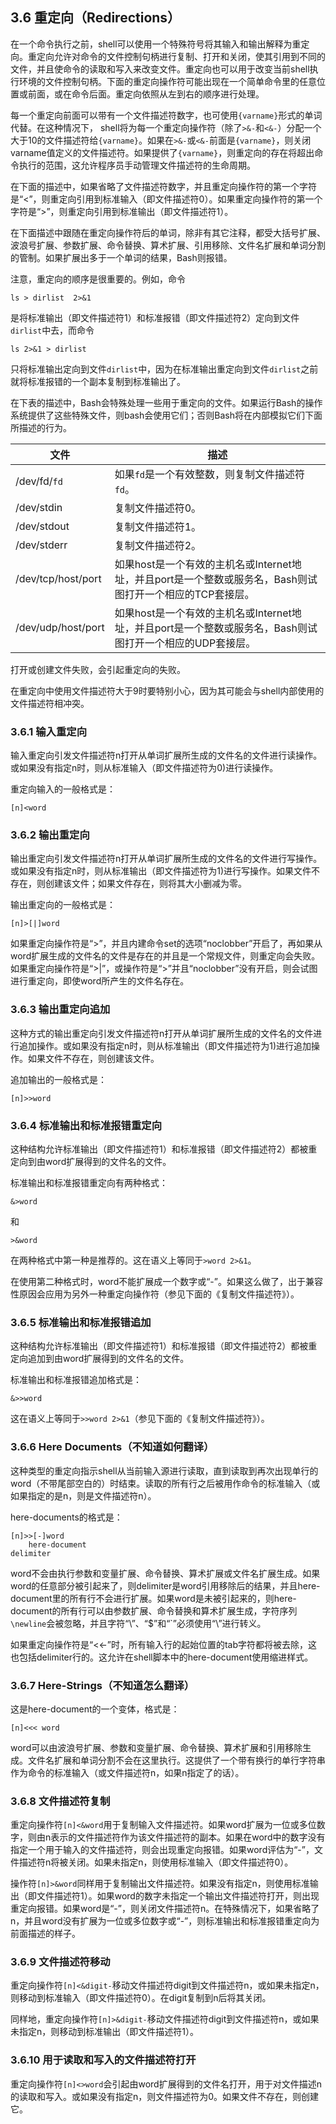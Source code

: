 ## 3.6 重定向（Redirections）

在一个命令执行之前，shell可以使用一个特殊符号将其输入和输出解释为重定向。重定向允许对命令的文件控制句柄进行复制、打开和关闭，使其引用到不同的文件，并且使命令的读取和写入来改变文件。重定向也可以用于改变当前shell执行环境的文件控制句柄。下面的重定向操作符可能出现在一个简单命令里的任意位置或前面，或在命令后面。重定向依照从左到右的顺序进行处理。

每一个重定向前面可以带有一个文件描述符数字，也可使用`{varname}`形式的单词代替。在这种情况下， shell将为每一个重定向操作符（除了`>&-`和`<&-`）分配一个大于10的文件描述符给`{varname}`。如果在`>&-`或`<&-`前面是`{varname}`，则关闭varname值定义的文件描述符。如果提供了`{varname}`，则重定向的存在将超出命令执行的范围，这允许程序员手动管理文件描述符的生命周期。

在下面的描述中，如果省略了文件描述符数字，并且重定向操作符的第一个字符是“<”，则重定向引用到标准输入（即文件描述符0）。如果重定向操作符的第一个字符是“>”，则重定向引用到标准输出（即文件描述符1）。

在下面描述中跟随在重定向操作符后的单词，除非有其它注释，都受大括号扩展、波浪号扩展、参数扩展、命令替换、算术扩展、引用移除、文件名扩展和单词分割的管制。如果扩展出多于一个单词的结果，Bash则报错。

注意，重定向的顺序是很重要的。例如，命令

`ls > dirlist  2>&1`

是将标准输出（即文件描述符1）和标准报错（即文件描述符2）定向到文件`dirlist`中去，而命令

`ls 2>&1 > dirlist`

只将标准输出定向到文件`dirlist`中，因为在标准输出重定向到文件`dirlist`之前就将标准报错的一个副本复制到标准输出了。

在下表的描述中，Bash会特殊处理一些用于重定向的文件。如果运行Bash的操作系统提供了这些特殊文件，则bash会使用它们；否则Bash将在内部模拟它们下面所描述的行为。

文件 | 描述
--- | ---
/dev/fd/`fd` | 如果`fd`是一个有效整数，则复制文件描述符`fd`。
/dev/stdin | 复制文件描述符0。
/dev/stdout | 复制文件描述符1。
/dev/stderr | 复制文件描述符2。
/dev/tcp/host/port | 如果host是一个有效的主机名或Internet地址，并且port是一个整数或服务名，Bash则试图打开一个相应的TCP套接层。
/dev/udp/host/port | 如果host是一个有效的主机名或Internet地址，并且port是一个整数或服务名，Bash则试图打开一个相应的UDP套接层。

打开或创建文件失败，会引起重定向的失败。

在重定向中使用文件描述符大于9时要特别小心，因为其可能会与shell内部使用的文件描述符相冲突。

### 3.6.1 输入重定向

输入重定向引发文件描述符n打开从单词扩展所生成的文件名的文件进行读操作。或如果没有指定n时，则从标准输入（即文件描述符为0)进行读操作。

重定向输入的一般格式是：

`[n]<word`

### 3.6.2 输出重定向

输出重定向引发文件描述符n打开从单词扩展所生成的文件名的文件进行写操作。或如果没有指定n时，则从标准输出（即文件描述符为1)进行写操作。如果文件不存在，则创建该文件；如果文件存在，则将其大小删减为零。

输出重定向的一般格式是：

`[n]>[|]word`

如果重定向操作符是“>”，并且内建命令set的选项“noclobber”开启了，再如果从word扩展生成的文件名的文件是存在的并且是一个常规文件，则重定向会失败。如果重定向操作符是“>|”，或操作符是“>”并且“noclobber”没有开启，则会试图进行重定向，即使word所产生的文件名存在。

### 3.6.3 输出重定向追加

这种方式的输出重定向引发文件描述符n打开从单词扩展所生成的文件名的文件进行追加操作。或如果没有指定n时，则从标准输出（即文件描述符为1)进行追加操作。如果文件不存在，则创建该文件。

追加输出的一般格式是：

`[n]>>word`

### 3.6.4 标准输出和标准报错重定向

这种结构允许标准输出（即文件描述符1）和标准报错（即文件描述符2）都被重定向到由word扩展得到的文件名的文件。

标准输出和标准报错重定向有两种格式：

`&>word`

和

`>&word`

在两种格式中第一种是推荐的。这在语义上等同于`>word 2>&1`。

在使用第二种格式时，word不能扩展成一个数字或“-”。如果这么做了，出于兼容性原因会应用为另外一种重定向操作符（参见下面的《复制文件描述符》）。

### 3.6.5 标准输出和标准报错追加

这种结构允许标准输出（即文件描述符1）和标准报错（即文件描述符2）都被重定向追加到由word扩展得到的文件名的文件。

标准输出和标准报错追加格式是：

`&>>word`

这在语义上等同于`>>word 2>&1`（参见下面的《复制文件描述符》）。

### 3.6.6 Here Documents（不知道如何翻译）

这种类型的重定向指示shell从当前输入源进行读取，直到读取到再次出现单行的word（不带尾部空白的）时结束。读取的所有行之后被用作命令的标准输入（或如果指定的是n，则是文件描述符n）。

here-documents的格式是：

```
[n]>>[-]word
    here-document
delimiter
```

word不会由执行参数和变量扩展、命令替换、算术扩展或文件名扩展生成。如果word的任意部分被引起来了，则delimiter是word引用移除后的结果，并且here-document里的所有行不会进行扩展。如果word是未被引起来的，则here-document的所有行可以由参数扩展、命令替换和算术扩展生成，字符序列`\newline`会被忽略，并且字符“\”、“$”和“`”必须使用“\”进行转义。

如果重定向操作符是“<<-”时，所有输入行的起始位置的tab字符都将被去除，这也包括delimiter行的。这允许在shell脚本中的here-document使用缩进样式。

### 3.6.7 Here-Strings（不知道怎么翻译）

这是here-document的一个变体，格式是：

`[n]<<< word`

word可以由波浪号扩展、参数和变量扩展、命令替换、算术扩展和引用移除生成。文件名扩展和单词分割不会在这里执行。这提供了一个带有换行的单行字符串作为命令的标准输入（或文件描述符n，如果n指定了的话）。

### 3.6.8 文件描述符复制

重定向操作符`[n]<&word`用于复制输入文件描述符。如果word扩展为一位或多位数字，则由n表示的文件描述符作为该文件描述符的副本。如果在word中的数字没有指定一个用于输入的文件描述符，则会出现重定向报错。如果word评估为“-”，文件描述符n将被关闭。如果未指定n，则使用标准输入（即文件描述符0）。

操作符`[n]>&word`同样用于复制输出文件描述符。如果没有指定n，则使用标准输出（即文件描述符1）。如果word的数字未指定一个输出文件描述符打开，则出现重定向报错。如果word是“-”，则关闭文件描述符n。在特殊情况下，如果省略了n，并且word没有扩展为一位或多位数字或“-”，则标准输出和标准报错重定向为前面描述的样子。

### 3.6.9 文件描述符移动

重定向操作符`[n]<&digit-`移动文件描述符digit到文件描述符n，或如果未指定n，则移动到标准输入（即文件描述符0）。在digit复制到n后将其关闭。

同样地，重定向操作符`[n]>&digit-`移动文件描述符digit到文件描述符n，或如果未指定n，则移动到标准输出（即文件描述符1）。

### 3.6.10 用于读取和写入的文件描述符打开

重定向操作符`[n]<>word`会引起由word扩展得到的文件名打开，用于对文件描述n的读取和写入。或如果没有指定n，则文件描述符为0。如果文件不存在，则创建它。
